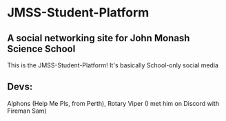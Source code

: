 # JMSS-Student-Platform
## A social networking site for John Monash Science School

This is the JMSS-Student-Platform!
It's basically School-only social media

## Devs:
Alphons (Help Me Pls, from Perth), Rotary Viper (I met him on Discord with Fireman Sam)
